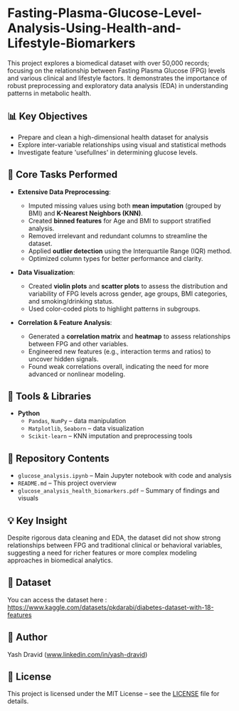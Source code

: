 # Fasting-Plasma-Glucose-Level-Analysis-Using-Health-and-Lifestyle-Biomarkers

This project explores a biomedical dataset with over 50,000 records; focusing on the relationship between Fasting Plasma Glucose (FPG) levels and various clinical and lifestyle factors. It demonstrates the importance of robust preprocessing and exploratory data analysis (EDA) in understanding patterns in metabolic health.

## 📊 Key Objectives

- Prepare and clean a high-dimensional health dataset for analysis
- Explore inter-variable relationships using visual and statistical methods
- Investigate feature 'usefullnes' in determining glucose levels.

## 🔧 Core Tasks Performed

- **Extensive Data Preprocessing**:
  - Imputed missing values using both **mean imputation** (grouped by BMI) and **K-Nearest Neighbors (KNN)**.
  - Created **binned features** for Age and BMI to support stratified analysis.
  - Removed irrelevant and redundant columns to streamline the dataset.
  - Applied **outlier detection** using the Interquartile Range (IQR) method.
  - Optimized column types for better performance and clarity.

- **Data Visualization**:
  - Created **violin plots** and **scatter plots** to assess the distribution and variability of FPG levels across gender, age groups, BMI categories, and smoking/drinking status.
  - Used color-coded plots to highlight patterns in subgroups.

- **Correlation & Feature Analysis**:
  - Generated a **correlation matrix** and **heatmap** to assess relationships between FPG and other variables.
  - Engineered new features (e.g., interaction terms and ratios) to uncover hidden signals.
  - Found weak correlations overall, indicating the need for more advanced or nonlinear modeling.

## 🧰 Tools & Libraries

- **Python**
  - `Pandas`, `NumPy` – data manipulation
  - `Matplotlib`, `Seaborn` – data visualization
  - `Scikit-learn` – KNN imputation and preprocessing tools

## 📁 Repository Contents

- `glucose_analysis.ipynb` – Main Jupyter notebook with code and analysis
- `README.md` – This project overview
- `glucose_analysis_health_biomarkers.pdf` – Summary of findings and visuals

## 💡 Key Insight

Despite rigorous data cleaning and EDA, the dataset did not show strong relationships between FPG and traditional clinical or behavioral variables, suggesting a need for richer features or more complex modeling approaches in biomedical analytics.

## 📂 Dataset
You can access the dataset here : https://www.kaggle.com/datasets/pkdarabi/diabetes-dataset-with-18-features

## 👤 Author

Yash Dravid (www.linkedin.com/in/yash-dravid)

## 📄 License

This project is licensed under the MIT License – see the [LICENSE](LICENSE) file for details.
